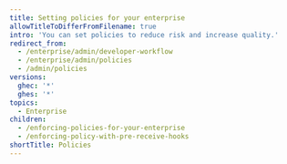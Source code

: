 ```yaml
---
title: Setting policies for your enterprise
allowTitleToDifferFromFilename: true
intro: 'You can set policies to reduce risk and increase quality.'
redirect_from:
  - /enterprise/admin/developer-workflow
  - /enterprise/admin/policies
  - /admin/policies
versions:
  ghec: '*'
  ghes: '*'
topics:
  - Enterprise
children:
  - /enforcing-policies-for-your-enterprise
  - /enforcing-policy-with-pre-receive-hooks
shortTitle: Policies
---
```


